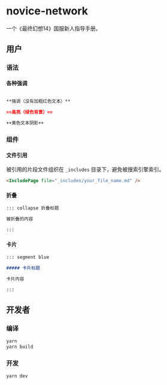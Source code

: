 # novice-network

一个《最终幻想14》国服新人指导手册。

## 用户

### 语法

#### 各种强调

```markdown

**强调（没有加粗红色文本）**

==高亮（绿色背景）==

++黄色文本阴影++

```

### 组件

#### 文件引用

被引用的片段文件组织在 `_includes` 目录下，避免被搜索引擎索引。

```html
<IncludePage file="_includes/your_file_name.md" />
```

#### 折叠

```markdown
::: collapse 折叠标题

被折叠的内容

:::
```

#### 卡片

```markdown
::: segment blue

##### 卡片标题

卡片内容

:::
```

## 开发者

### 编译

```bash
yarn
yarn build
```

### 开发

```bash
yarn dev
```
